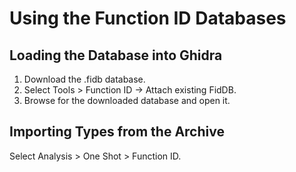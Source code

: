 # Using the Function ID Databases

## Loading the Database into Ghidra

1. Download the .fidb database.
2. Select Tools > Function ID -> Attach existing FidDB.
3. Browse for the downloaded database and open it.

## Importing Types from the Archive

Select Analysis > One Shot > Function ID.